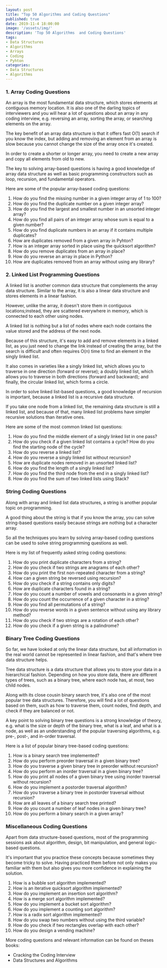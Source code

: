 ```yaml
---
layout: post
title: "Top 50 Algorithms and Coding Questions"
published: true
date: 2019-11-4 18:00:00
image: '/assets/img/'
description: 'Top 50 Algorithms  and Coding Questions'
tags:  
- Data Structures
- Algorithms
- Arrays
- Coding
- Pyhton
categories:
- Data Structures
- Algorithms
---
```


### 1. Array Coding Questions

An array is the most fundamental data structure, which stores elements at contiguous memory location. It is also one of the darling topics of interviewers and you will hear a lot of questions about an array in any coding interview, e.g. reversing an array, sorting the array, or searching elements on the array.

The key benefit of an array data structure is that it offers fast O(1) search if you know the index, but adding and removing an element from an array is slow because you cannot change the size of the array once it's created.

In order to create a shorter or longer array, you need to create a new array and copy all elements from old to new.

The key to solving array-based questions is having a good knowledge of array data structure as well as basic programming constructors such as loop, recursion, and fundamental operators.

Here are some of the popular array-based coding questions:

1. How do you find the missing number in a given integer array of 1 to 100? 
2. How do you find the duplicate number on a given integer array?
3. How do you find the largest and smallest number in an unsorted integer array?
4. How do you find all pairs of an integer array whose sum is equal to a given number?
5. How do you find duplicate numbers in an array if it contains multiple duplicates?
6. How are duplicates removed from a given array in Pyhton? 
7. How is an integer array sorted in place using the quicksort algorithm? 
8. How do you remove duplicates from an array in place? 
9. How do you reverse an array in place in Python? 
10. How are duplicates removed from an array without using any library? 

### 2. Linked List Programming Questions

A linked list is another common data structure that complements the array data structure. Similar to the array, it is also a linear data structure and stores elements in a linear fashion.

However, unlike the array, it doesn't store them in contiguous locations;instead, they are scattered everywhere in memory, which is connected to each other using nodes.

A linked list is nothing but a list of nodes where each node contains the value stored and the address of the next node.

Because of this structure, it's easy to add and remove elements in a linked list, as you just need to change the link instead of creating the array, but the search is difficult and often requires O(n) time to find an element in the singly linked list.

It also comes in varieties like a singly linked list, which allows you to traverse in one direction (forward or reverse); a doubly linked list, which allows you to traverse in both directions (forward and backward); and finally, the circular linked list, which forms a circle.

In order to solve linked list-based questions, a good knowledge of recursion is important, because a linked list is a recursive data structure.

If you take one node from a linked list, the remaining data structure is still a linked list, and because of that, many linked list problems have simpler recursive solutions than iterative ones.

Here are some of the most common linked list questions:

1. How do you find the middle element of a singly linked list in one pass? 
2. How do you check if a given linked list contains a cycle? How do you find the starting node of the cycle?
3. How do you reverse a linked list? 
4. How do you reverse a singly linked list without recursion? 
5. How are duplicate nodes removed in an unsorted linked list? 
6. How do you find the length of a singly linked list? 
7. How do you find the third node from the end in a singly linked list? 
8. How do you find the sum of two linked lists using Stack?

### String Coding Questions

Along with array and linked list data structures, a string is another popular topic on programming.

A good thing about the string is that if you know the array, you can solve string-based questions easily because strings are nothing but a character array.

So all the techniques you learn by solving array-based coding questions can be used to solve string programming questions as well.

Here is my list of frequently asked string coding questions:

1. How do you print duplicate characters from a string? 
2. How do you check if two strings are anagrams of each other? 
3. How do you print the first non-repeated character from a string? 
4. How can a given string be reversed using recursion? 
5. How do you check if a string contains only digits?
6. How are duplicate characters found in a string? 
7. How do you count a number of vowels and consonants in a given string?
8. How do you count the occurrence of a given character in a string? 
9. How do you find all permutations of a string? 
10. How do you reverse words in a given sentence without using any library method?
11. How do you check if two strings are a rotation of each other? 
12. How do you check if a given string is a palindrome? 

### Binary Tree Coding Questions

So far, we have looked at only the linear data structure, but all information in the real world cannot be represented in linear fashion, and that's where tree data structure helps.

Tree data structure is a data structure that allows you to store your data in a hierarchical fashion. Depending on how you store data, there are different types of trees, such as a binary tree, where each node has, at most, two child nodes.

Along with its close cousin binary search tree, it's also one of the most popular tree data structures. Therefore, you will find a lot of questions based on them, such as how to traverse them, count nodes, find depth, and check if they are balanced or not.

A key point to solving binary tree questions is a strong knowledge of theory, e.g. what is the size or depth of the binary tree, what is a leaf, and what is a node, as well as an understanding of the popular traversing algorithms, e.g. pre-, post-, and in-order traversal.

Here is a list of popular binary tree-based coding questions:

1. How is a binary search tree implemented? 
2. How do you perform preorder traversal in a given binary tree?
3. How do you traverse a given binary tree in preorder without recursion?
4. How do you perform an inorder traversal in a given binary tree?
5. How do you print all nodes of a given binary tree using inorder traversal without recursion?
6. How do you implement a postorder traversal algorithm? 
7. How do you traverse a binary tree in postorder traversal without recursion?
8. How are all leaves of a binary search tree printed?
9. How do you count a number of leaf nodes in a given binary tree?
10. How do you perform a binary search in a given array?

### Miscellaneous Coding Questions

Apart from data structure-based questions, most of the programming sessions ask about algorithm, design, bit manipulation, and general logic-based questions.

It's important that you practice these concepts because sometimes they become tricky to solve. Having practiced them before not only makes you familiar with them but also gives you more confidence in explaining the solution.

1. How is a bubble sort algorithm implemented? 
2. How is an iterative quicksort algorithm implemented?
3. How do you implement an insertion sort algorithm? 
4. How is a merge sort algorithm implemented? 
5. How do you implement a bucket sort algorithm?
6. How do you implement a counting sort algorithm?
7. How is a radix sort algorithm implemented?
8. How do you swap two numbers without using the third variable?
9. How do you check if two rectangles overlap with each other? 
10. How do you design a vending machine? 

More coding questions and relevant information can be found on theses books:

- Cracking the Coding Interview
- Data Structures and Algorithms
